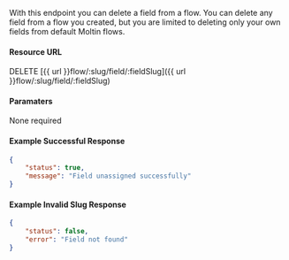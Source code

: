<!--
@title Delete flow field by slug
@author Moltin Ltd
@description Delete a field from a flow
@order 17.5

@sidebar 1
@family Flow Field
@rate No
@auth Yes
@format JSON
@http DELETE
@version beta
-->
With this endpoint you can delete a field from a flow. You can delete any field from a flow you created, but you are limited to deleting only your own fields from default Moltin flows.

#### Resource URL
DELETE [{{ url }}flow/:slug/field/:fieldSlug]({{ url }}flow/:slug/field/:fieldSlug)

#### Paramaters
None required

<!--code-->
#### Example Successful Response
``` json
{
    "status": true,
    "message": "Field unassigned successfully"
}
```

#### Example Invalid Slug Response
``` json
{
    "status": false,
    "error": "Field not found"
}
```
<!--/code-->